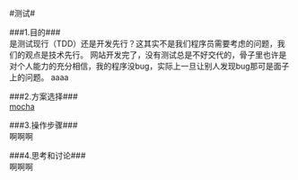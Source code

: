 #测试#	

###1.目的###	
是测试现行（TDD）还是开发先行？这其实不是我们程序员需要考虑的问题，我们的观点是技术先行。
网站开发完了，没有测试总是不好交代的，骨子里也许是对个人能力的充分相信，我的程序没bug，实际上一旦让别人发现bug那可是面子上的问题。
aaaa
 
###2.方案选择###	 
[mocha](https://github.com/visionmedia/mocha)


###3.操作步骤###	   
啊啊啊

###4.思考和讨论###	 
啊啊啊
 